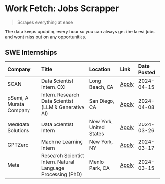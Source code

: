 # Work Fetch: Jobs Scrapper
> Scrapes everything at ease

The data keeps updating every hour so you can always get the latest jobs and wont miss out on any opportunities.

## SWE Internships
<!--START_SECTION:workfetch-->
| Company                 | Title                                                        | Location                | Link                                                                                                                                                                                                                                                                             | Date Posted   |
|:------------------------|:-------------------------------------------------------------|:------------------------|:---------------------------------------------------------------------------------------------------------------------------------------------------------------------------------------------------------------------------------------------------------------------------------|:--------------|
| SCAN                    | Data Scientist Intern, CXI                                   | Long Beach, CA          | [Apply](https://www.linkedin.com/jobs/view/data-scientist-intern-cxi-at-scan-3899690492?position=7&pageNum=0&refId=KHddPcJFwlCJI8C7cSfIaQ%3D%3D&trackingId=aOLmL0aPIH1i07B%2FUSaosg%3D%3D&trk=public_jobs_jserp-result_search-card)                                              | 2024-04-15    |
| pSemi, A Murata Company | Intern, Research Data Scientist (LLM & Generative AI)        | San Diego, CA           | [Apply](https://www.linkedin.com/jobs/view/intern-research-data-scientist-llm-generative-ai-at-psemi-a-murata-company-3887074168?position=2&pageNum=0&refId=KHddPcJFwlCJI8C7cSfIaQ%3D%3D&trackingId=5ZvU%2BvGdIt%2B7y6Kq4So%2Biw%3D%3D&trk=public_jobs_jserp-result_search-card) | 2024-04-08    |
| Medidata Solutions      | Data Scientist Intern                                        | New York, United States | [Apply](https://www.linkedin.com/jobs/view/data-scientist-intern-at-medidata-solutions-3810253704?position=6&pageNum=0&refId=KHddPcJFwlCJI8C7cSfIaQ%3D%3D&trackingId=4Qm7d%2F03DJbHl%2B4MbCHDWA%3D%3D&trk=public_jobs_jserp-result_search-card)                                  | 2024-03-26    |
| GPTZero                 | Machine Learning Intern                                      | New York, NY            | [Apply](https://www.linkedin.com/jobs/view/machine-learning-intern-at-gptzero-3860723963?position=5&pageNum=0&refId=KHddPcJFwlCJI8C7cSfIaQ%3D%3D&trackingId=1AA1xqE9ohe7rHqKFLeCyg%3D%3D&trk=public_jobs_jserp-result_search-card)                                               | 2024-03-17    |
| Meta                    | Research Scientist Intern, Natural Language Processing (PhD) | Menlo Park, CA          | [Apply](https://www.linkedin.com/jobs/view/research-scientist-intern-natural-language-processing-phd-at-meta-3858718375?position=8&pageNum=0&refId=KHddPcJFwlCJI8C7cSfIaQ%3D%3D&trackingId=iwpkpvFXBbhTU97hSMayMQ%3D%3D&trk=public_jobs_jserp-result_search-card)                | 2024-03-15    |
<!--END_SECTION:workfetch-->
